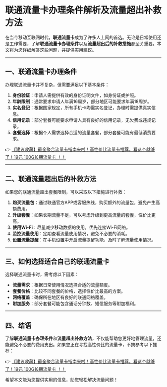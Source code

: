 # 联通流量卡办理条件解析及流量超出补救方法

在当今移动互联网时代，**联通流量卡**成为了许多人上网的首选。无论是日常使用还是工作需要，了解**联通流量卡办理条件**以及**流量超出后的补救措施**都至关重要。本文将为您详细解答这些问题，并提供实用建议。

---

## 一、联通流量卡办理条件

办理联通流量卡并不复杂，但需要满足以下基本条件：

1. **身份验证**：申请人需提供有效的身份证明文件，如身份证或护照。
2. **年龄限制**：通常要求申请人年满16周岁，部分地区可能要求年满18周岁。
3. **实名登记**：根据国家规定，所有手机卡均需实名登记，办理时需提供真实信息。
4. **信用记录**：部分套餐可能要求申请人具有良好的信用记录，无欠费或违规记录。
5. **套餐选择**：根据个人需求选择合适的流量套餐，部分套餐可能有最低消费要求。

👉 [【建议收藏】最全聚合流量卡指南来啦！高性价比流量卡推荐，看这个就够了！19元 100G长期流量卡 ！！](https://bit.ly/Liuliangka)

---

## 二、联通流量超出后的补救方法

如果您的联通流量超出套餐限制，可以采取以下措施进行补救：

1. **购买流量包**：通过联通官方APP或客服热线，购买额外的流量包，避免产生高额费用。
2. **升级套餐**：如果长期流量不足，可以考虑升级到更高流量的套餐，性价比更高。
3. **使用Wi-Fi**：尽量减少移动数据的使用，优先连接Wi-Fi网络。
4. **监控流量使用**：定期查看流量使用情况，避免不必要的消耗。
5. **设置流量提醒**：在手机设置中开启流量提醒功能，及时了解流量使用情况。

---

## 三、如何选择适合自己的联通流量卡

选择联通流量卡时，需考虑以下因素：

- **流量需求**：根据日常使用情况选择合适的流量额度。
- **套餐价格**：比较不同套餐的价格，选择性价比最高的方案。
- **网络覆盖**：确保所在地区有良好的联通网络覆盖。
- **附加服务**：部分套餐可能包含通话分钟数、短信服务等附加福利。

---

## 四、结语

了解**联通流量卡办理条件**和**流量超出补救方法**，不仅能帮助您更好地管理流量，还能避免不必要的费用支出。如果您正在寻找高性价比的流量卡，不妨参考以下推荐：

👉 [【建议收藏】最全聚合流量卡指南来啦！高性价比流量卡推荐，看这个就够了！19元 100G长期流量卡 ！！](https://bit.ly/Liuliangka)

希望本文能为您提供实用的信息，助您轻松解决流量问题！